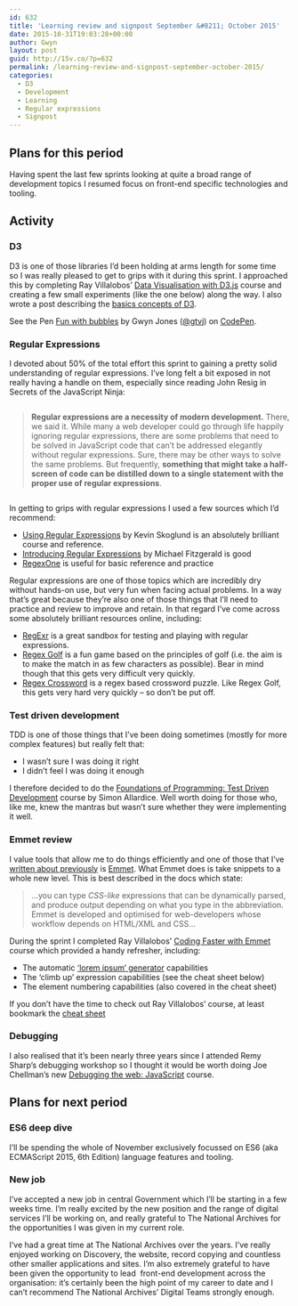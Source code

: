 ```yaml
---
id: 632
title: 'Learning review and signpost September &#8211; October 2015'
date: 2015-10-31T19:03:28+00:00
author: Gwyn
layout: post
guid: http://15v.co/?p=632
permalink: /learning-review-and-signpost-september-october-2015/
categories:
  - D3
  - Development
  - Learning
  - Regular expressions
  - Signpost
---
```

## Plans for this period

Having spent the last few sprints looking at quite a broad range of development topics I resumed focus on front-end specific technologies and tooling.

## Activity

### D3

D3 is one of those libraries I&#8217;d been holding at arms length for some time so I was really pleased to get to grips with it during this sprint. I approached this by completing Ray Villalobos&#8217; [Data Visualisation with D3.js](http://www.lynda.com/D3js-tutorials/Data-Visualization-D3js/162449-2.html) course and creating a few small experiments (like the one below) along the way. I also wrote a post describing the [basics concepts of D3](https://52.27.200.123/basic-concepts-in-d3-js/).

<p class="codepen" data-height="268" data-theme-id="0" data-slug-hash="QjjVwO" data-default-tab="result" data-user="gtvj">
  See the Pen <a href="http://codepen.io/gtvj/pen/QjjVwO/">Fun with bubbles</a> by Gwyn Jones (<a href="http://codepen.io/gtvj">@gtvj</a>) on <a href="http://codepen.io">CodePen</a>.
</p>



### Regular Expressions

I devoted about 50% of the total effort this sprint to gaining a pretty solid understanding of regular expressions. I&#8217;ve long felt a bit exposed in not really having a handle on them, especially since reading John Resig in Secrets of the JavaScript Ninja:

<div class="page" title="Page 174">
  <div class="layoutArea">
    <div class="column">
      <blockquote>
        <p>
          <strong>Regular expressions are a necessity of modern development.</strong> There, we said it. While many a web developer could go through life happily ignoring regular expressions, there are some problems that need to be solved in JavaScript code that can’t be addressed elegantly without regular expressions. Sure, there may be other ways to solve the same problems. But frequently, <strong>something that might take a half-screen of code can be distilled down to a single statement with the proper use of regular expressions</strong>.
        </p>
      </blockquote>
    </div>
  </div>
</div>

In getting to grips with regular expressions I used a few sources which I&#8217;d recommend:

  * [Using Regular Expressions](http://www.lynda.com/Regular-Expressions-tutorials/Using-Regular-Expressions/85870-2.html) by Kevin Skoglund is an absolutely brilliant course and reference.
  * [Introducing Regular Expressions](https://www.safaribooksonline.com/library/view/introducing-regular-expressions/9781449338879/) by Michael Fitzgerald is good
  * [RegexOne](http://regexone.com) is useful for basic reference and practice

Regular expressions are one of those topics which are incredibly dry without hands-on use, but very fun when facing actual problems. In a way that&#8217;s great because they&#8217;re also one of those things that I&#8217;ll need to practice and review to improve and retain. In that regard I&#8217;ve come across some absolutely brilliant resources online, including:

  * [RegExr](http://www.regexr.com) is a great sandbox for testing and playing with regular expressions.
  * [Regex Golf](https://regex.alf.nu) is a fun game based on the principles of golf (i.e. the aim is to make the match in as few characters as possible). Bear in mind though that this gets very difficult very quickly.
  * [Regex Crossword](https://regexcrossword.com) is a regex based crossword puzzle. Like Regex Golf, this gets very hard very quickly &#8211; so don&#8217;t be put off.

### Test driven development

TDD is one of those things that I&#8217;ve been doing sometimes (mostly for more complex features) but really felt that:

  * I wasn&#8217;t sure I was doing it right
  * I didn&#8217;t feel I was doing it enough

I therefore decided to do the [Foundations of Programming: Test Driven Development](http://www.lynda.com/Developer-Programming-Foundations-tutorials/Foundations-Programming-Test-Driven-Development/124398-2.html) course by Simon Allardice. Well worth doing for those who, like me, knew the mantras but wasn&#8217;t sure whether they were implementing it well.

### Emmet review

I value tools that allow me to do things efficiently and one of those that I&#8217;ve [written about previously](http://15v.co/my-favourite-features-of-webstorm/) is [Emmet](http://www.emmet.io). What Emmet does is take snippets to a whole new level. This is best described in the docs which state:

> &#8230;you can type _CSS-like_ expressions that can be dynamically parsed, and produce output depending on what you type in the abbreviation. Emmet is developed and optimised for web-developers whose workflow depends on HTML/XML and CSS&#8230;

During the sprint I completed Ray Villalobos&#8217; [Coding Faster with Emmet](http://www.lynda.com/Emmet-tutorials/Coding-Faster-Emmet/133353-2.html) course which provided a handy refresher, including:

  * The automatic [&#8216;lorem ipsum&#8217; generator](http://docs.emmet.io/abbreviations/lorem-ipsum/) capabilities
  * The &#8216;climb up&#8217; expression capabilities (see the cheat sheet below)
  * The element numbering capabilities (also covered in the cheat sheet)

If you don&#8217;t have the time to check out Ray Villalobos&#8217; course, at least bookmark the [cheat sheet](http://docs.emmet.io/cheat-sheet/)

### Debugging

I also realised that it&#8217;s been nearly three years since I attended Remy Sharp&#8217;s debugging workshop so I thought it would be worth doing Joe Chellman&#8217;s new [Debugging the web: JavaScript](http://www.lynda.com/JavaScript-tutorials/Debugging-Web-JavaScript/383908-2.html) course.

## Plans for next period

### ES6 deep dive

I&#8217;ll be spending the whole of November exclusively focussed on ES6 (aka ECMAScript 2015, 6th Edition) language features and tooling.

### New job

I&#8217;ve accepted a new job in central Government which I&#8217;ll be starting in a few weeks time. I&#8217;m really excited by the new position and the range of digital services I&#8217;ll be working on, and really grateful to The National Archives for the opportunities I was given in my current role.

I&#8217;ve had a great time at The National Archives over the years. I&#8217;ve really enjoyed working on Discovery, the website, record copying and countless other smaller applications and sites. I&#8217;m also extremely grateful to have been given the opportunity to lead  front-end development across the organisation: it&#8217;s certainly been the high point of my career to date and I can&#8217;t recommend The National Archives&#8217; Digital Teams strongly enough.